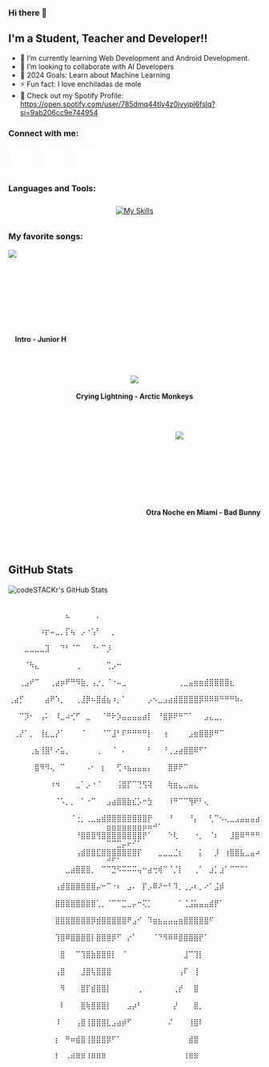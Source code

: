 ### Hi there 👋
## I'm a Student, Teacher and Developer!!

- 🌱 I’m currently learning Web Development and Android Development.
- 👯 I’m looking to collaborate with AI Developers
- 🥅 2024 Goals: Learn about Machine Learning
- ⚡ Fun fact: I love enchiladas de mole
- 🎵 Check out my Spotify Profile: https://open.spotify.com/user/785dmq44tly4z0jvyjpl6fslq?si=9ab206cc9e744954


### Connect with me:
[![website](./img/twitter-dark.svg)](https://twitter.com/YoshiQuinteroM)
&nbsp;&nbsp;
[![website](./img/linkedin-dark.svg)](https://www.linkedin.com/in/joshuaquinterom/)
&nbsp;&nbsp;
[![website](./img/instagram-dark.svg)](https://www.instagram.com/yoshi.php)

### Languages and Tools:

<p align = "center">
     <a href="https://skillicons.dev">
        <img style="margin: 10px"src="https://skillicons.dev/icons?i=bash,c,css,git,github,html,java,js,linux,py,vscode&perline=8"alt="My Skills"/> 
    </a>
</p>
<h3>My favorite songs:</h3>
<div>
     <p align="left"><a href = "https://www.youtube.com/watch?v=y3JcRIfX5Ao"><img src = "https://e-cdn-images.dzcdn.net/images/cover/017bcf2835f0623903c841a7b60ce0a2/264x264-000000-80-0-0.jpg"width="170" align="left"></a><b><br><br><br><br><br><br><br><br><br><br>&nbsp;&nbsp;&nbsp;&nbsp;Intro  - Junior H</b></p>
     <br>
     <br>
     <p align="center"><a href = "https://www.youtube.com/watch?v=fLsBJPlGIDU"><img  src ="https://upload.wikimedia.org/wikipedia/en/2/20/Arcticmonkeys-humbug.jpg" width="170" align="center"></a><b><br><br>Crying Lightning - Arctic Monkeys</b></p>
     <br>
     <br>
      <p align="right"><a href = "https://www.youtube.com/watch?v=hoQmSA6MRAk"><img src = "https://agujarocosa.files.wordpress.com/2019/01/49635244_750725488660544_6890404531050381312_n.jpg?w=816"width="170" align="right"></a><b><br><br><br><br><br><br><br><br><br>Otra Noche en Miami - Bad Bunny</b></p>
     <br><br><br>
</div>

## GitHub Stats
<div>
   <img align="center" alt="codeSTACKr's GitHub Stats" src="https://github-readme-stats.vercel.app/api?username=y0shiro28&show_icons=true&hide_border=false&title_color=ff652f&icon_color=FFE400&bg_color=09131B&text_color=ffffff&border_color=0c1a25" />
</div>

<div>
     <p align = "center">
⠀⠀⠀⠀     ⠀⠀⠀⠀⠀⠀⠀⠀⠀⠀⠀⣄⠀⠀⠀⠀⠀⡀⠀⠀⠀⠀⠀⠀⠀⠀⠀⠀⠀⠀⠀⠀⠀⠀⠀⠀⠀⠀⠀⠀⠀⠀⠀⠀⠀⠀⠀⠀⠀⠀⠀⠀⠀⠀⠀⠀⠀⠀⠀⠀
⠀⠀⠀⠀⠀⠀⠰⡖⠤⣀⡀⡏⢦⠀⡠⠐⢡⠃⠀⠀⡀⠀⠀⠀⠀⠀⠀⠀⠀⠀⠀⠀⠀⠀⠀⠀⠀⠀⠀⠀⠀⠀⠀⠀⠀⠀⠀⠀⠀⠀⠀⠀⠀⠀⠀⠀⠀⠀⠀⠀
⠀⠀⠀⣀⣀⣀⣀⣹⠀⠀⠙⠃⠈⠉⠀⠀⠘⠂⠉⡸⠀⠀⠀⠀⠀⠀⠀⠀⠀⠀⠀⠀⠀⠀⠀⠀⠀⠀⠀⠀⠀⠀⠀⠀⠀⠀⠀⠀⠀⠀⠀⠀⠀⠀⠀⠀⠀⠀⠀⠀
⠀⠀⠀⠈⠳⣄⠀⠀⠀⠀⠀⠀⠀⢀⠀⠀⠀⠀⠀⢉⡠⠒⠀⠀⠀⠀⠀⠀⠀⠀⠀⠀⠀⠀⠀⠀⠀⠀⠀⠀⠀⠀⠀⠀⠀⠀⠀⠀⠀⠀⠀⠀⠀⠀⠀⠀⠀⠀⠀⠀
⠀⠀⢀⣠⠞⠉⠀⠀⢀⣴⡶⠟⠛⠻⣷⡀⢠⡐⡀⠈⠐⠤⣀⠀⠀⠀⠀⠀⠀⠀⠀⠀⠀⢀⣀⣤⣶⣶⣾⣿⣿⣿⣿⣆⠀⠀⠀⠀⠀⠀⠀⠀⠀⠀⠀⠀⠀⠀⠀⠀
⢀⣴⡋⠀⠀⠀⠀⣴⠟⠱⡀⠀⠀⢀⣸⡿⠦⣿⣾⣦⠰⡀⠁⠀⠀⠀⠀⡠⠢⣀⣠⣴⣾⣿⣿⣿⣿⡿⠿⠿⠿⠛⠛⠛⠷⠄⠀⠀⠀⠀⠀⠀⠀⠀⠀⠀⠀⠀⠀⠀
⠀⠀⠉⡹⠂⠀⢠⠅⠀⠸⣀⠴⢊⠋⠀⣀⠀⠀⠈⠛⠗⡱⣤⣤⣤⣤⣴⡇⠀⠘⣿⡿⠟⠛⠉⠁⠀⠀⣠⣄⣀⡀⠀⠀⠀⠀⠀⠀⠀⠀⠀⠀⠀⠀⠀⠀⠀⠀⠀⠀
⠀⢀⡜⠁⡀⠀⢸⣆⣀⡜⠁⠀⠀⠀⠈⠀⠀⠀⠈⠉⣸⠃⠏⠛⠛⠛⠛⡇⠀⠀⢰⠀⠀⠀⠀⣠⣶⣿⣿⡿⠛⠉⠀⠀⠀⠀⠀⠀⠀⠀⠀⠀⠀⠀⠀⠀⠀⠀⠀⠀
⠀⠀⠀⠀⢀⣦⢸⣿⠃⠔⣥⡀⠀⠀⠀⠀⠀⢀⠀⠀⠈⠀⠄⠀⠀⠀⠀⠃⠀⠀⠘⢀⣠⣴⣿⣿⠿⠋⠁⠀⠀⠀⠀⠀⠀⠀⠀⠀⠀⠀⠀⠀⠀⠀⠀⠀⠀⠀⠀⠀
⠀⠀⠀⠀⠀⣿⠻⠻⢄⠀⠉⠀⠀⠀⠀⠠⠂⠀⡆⠀⠀⢋⠰⣦⣤⣤⣤⡄⠀⠀⠀⣿⡿⠟⠉⠀⠀⠀⠀⠀⠀⠀⠀⠀⠀⠀⠀⠀⠀⠀⠀⠀⠀⠀⠀⠀⠀⠀⠀⠀
⠀⠀⠀⠀⠀⠀⠀⠀⠰⠲⠀⠀⠀⣀⠁⡠⠐⠈⠀⠀⠀⢨⣿⡏⠉⢙⢫⢽⠀⠀⠀⢷⣶⣄⣀⣤⣄⠀⠀⠀⠀⠀⠀⠀⠀⠀⠀⠀⠀⠀⠀⠀⠀⠀⠀⠀⠀⠀⠀⠀
⠀⠀⠀⠀⠀⠀⠀⠀⠀⠈⠡⡀⡀⠀⠁⠐⠉⠀⠀⣠⣴⣿⣿⣷⣎⡡⠒⣳⠀⠀⠀⠸⠛⠉⠉⢻⠟⠃⢄⠀⠀⠀⠀⠀⠀⠀⠀⠀⠀⠀⠀⠀⠀⠀⠀⠀⠀⠀⠀⠀
⠀⠀⠀⠀⠀⠀⠀⠀⠀⠀⠀⠀⠈⢐⡀⢀⣀⣤⣾⣿⣿⣿⣿⣿⣿⣿⣿⡟⠀⠀⠀⠘⠀⠀⠀⠘⡄⠀⠀⢃⠉⠢⢄⣀⣠⣤⣤⣤⣴⣶⣶⣶⣶⣶⣶⣶⡶⠶⠚⠁
⠀⠀⠀⠀⠀⠀⠀⠀⠀⠀⠀⠀⠀⠘⣿⣿⣿⢻⣿⣿⣿⣿⣿⣿⣿⣿⡟⠁⠀⠀⠀⠑⢇⠀⠀⠀⠐⡀⠀⠈⠆⠀⠀⣸⣿⠿⠛⠛⠛⠉⠉⣉⡤⠖⠊⠁⠀⠀⠀⠀
⠀⠀⠀⠀⠀⠀⠀⠀⠀⠀⠀⠀⠀⢠⣾⣿⣿⣏⣿⣿⣿⣿⣿⣿⣿⡏⠀⠀⠀⣀⣀⣀⣈⡆⠀⠀⠀⡅⠀⠀⡸⠀⢰⣿⣿⣧⣀⣤⠴⠚⠋⠁⠀⠀⠀⠀⠀⠀⠀⠀
⠀⠀⠀⠀⠀⠀⠀⠀⠀⠀⠀⣀⣴⣿⣿⣿⡀⠀⠉⠉⣙⠫⠭⠭⠭⢤⠒⣴⢒⢾⠉⠈⡈⡇⠀⠀⢀⠁⠀⣰⡁⣰⠁⠉⠉⠉⠁⠀⠀⠀⠀⠀⠀⠀⠀⠀⠀⠀⠀⠀
⠀⠀⠀⠀⠀⠀⠀⠀⠀⢠⣾⣿⣿⣿⣿⣿⣿⡤⠒⠉⠐⠆⠀⣠⠄⠀⡏⡠⠿⠜⠒⠃⠹⡀⢀⡠⠆⡀⠔⠁⣨⡾⠀⠀⠀⠀⠀⠀⠀⠀⠀⠀⠀⠀⠀⠀⠀⠀⠀⠀
⠀⠀⠀⠀⠀⠀⠀⠀⠀⣿⣿⣿⣿⣿⣿⣿⣿⢁⡀⠈⠉⠉⣉⣀⡤⠒⢍⡁⠀⠀⠀⠀⠀⠁⢈⣨⣥⣤⣤⣾⡟⠁⠀⠀⠀⠀⠀⠀⠀⠀⠀⠀⠀⠀⠀⠀⠀⠀⠀⠀
⠀⠀⠀⠀⠀⠀⠀⠀⠀⣿⣿⣿⣿⣿⣿⣿⡿⣾⣿⣿⣿⣿⣿⠟⣠⠊⠀⠹⣶⣦⣤⣤⣤⣶⣿⣿⣿⣿⣿⠋⠀⠀⠀⠀⠀⠀⠀⠀⠀⠀⠀⠀⠀⠀⠀⠀⠀⠀⠀⠀
⠀⠀⠀⠀⠀⠀⠀⠀⠀⢹⣿⠿⣿⣿⣿⣿⡇⣿⣿⣿⡿⠋⠀⡔⠁⠀⠀⠀⠈⠙⠻⠿⠿⣿⣿⣿⣿⡟⠁⠀⠀⠀⠀⠀⠀⠀⠀⠀⠀⠀⠀⠀⠀⠀⠀⠀⠀⠀⠀⠀
⠀⠀⠀⠀⠀⠀⠀⠀⠀⠀⣿⠀⠀⠉⢹⣿⣷⣿⣿⣿⡇⠀⠈⠀⠀⠀⠀⠀⠀⠀⠀⠀⠀⠀⣸⠉⢹⡇⠀⠀⠀⠀⠀⠀⠀⠀⠀⠀⠀⠀⠀⠀⠀⠀⠀⠀⠀⠀⠀⠀
⠀⠀⠀⠀⠀⠀⠀⠀⠀⢠⣿⠀⠀⠀⣸⣿⢧⣿⣿⣿⠀⠀⠀⠀⠀⠀⠀⠀⠀⠀⠀⠀⠀⢠⠏⠀⢸⠀⠀⠀⠀⠀⠀⠀⠀⠀⠀⠀⠀⠀⠀⠀⠀⠀⠀⠀⠀⠀⠀⠀
⠀⠀⠀⠀⠀⠀⠀⠀⠀⠀⠻⠀⠀⠀⣿⡏⣾⣿⣿⡇⠀⠀⠀⠀⠀⢀⠀⠀⠀⠀⠀⠀⢀⡞⠀⠀⣿⠀⠀⠀⠀⠀⠀⠀⠀⠀⠀⠀⠀⠀⠀⠀⠀⠀⠀⠀⠀⠀⠀⠀
⠀⠀⠀⠀⠀⠀⠀⠀⠀⠀⠇⠀⠀⠀⣿⢷⣿⣿⣿⡇⠀⠀⠀⣠⡴⠃⠀⠀⠀⠀⠀⠀⡜⠀⠀⠀⣿⡀⠀⠀⠀⠀⠀⠀⠀⠀⠀⠀⠀⠀⠀⠀⠀⠀⠀⠀⠀⠀⠀⠀
⠀⠀⠀⠀⠀⠀⠀⠀⠀⠸⠀⠀⠀⢠⣿⢸⣿⣿⣿⣇⣠⣴⡾⠋⠀⠀⠀⠀⠀⠀⠀⠌⠀⠀⠀⢸⣿⠇⠀⠀⠀⠀⠀⠀⠀⠀⠀⠀⠀⠀⠀⠀⠀⠀⠀⠀⠀⠀⠀⠀
⠀⠀⠀⠀⠀⠀⠀⠀⠀⡆⠀⠛⠶⣾⣿⢸⣿⣿⣿⡿⠋⠁⠀⠀⠀⠀⠀⠀⠀⠀⠀⠀⠀⠀⠀⣾⣿⠀⠀⠀⠀⠀⠀⠀⠀⠀⠀⠀⠀⠀⠀⠀⠀⠀⠀⠀⠀⠀⠀⠀
⠀⠀⠀⠀⠀⠀⠀⠀⠀⠇⠀⠠⠾⠿⠿⠸⠿⠿⠿⠀⠀⠀⠀⠀⠀⠀⠀⠀⠀⠀⠀⠀⠀⠀⠸⠿⠿⠀⠀⠀⠀⠀⠀⠀⠀⠀⠀⠀⠀⠀⠀⠀⠀⠀⠀⠀
     </p>
</div>
